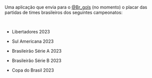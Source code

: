 <div align="left">

 Uma aplicação que envia para o <a href="https://twitter.com/Br_Gols">@Br_gols</a> (no momento) o placar das partidas de times brasileiros dos seguintes campeonatos:

 
</br>

* Libertadores 2023

*  Sul Americana 2023

* Brasileirão Série A 2023

*  Brasileirão Série B 2023
  
*  Copa do Brasil 2023

</div>